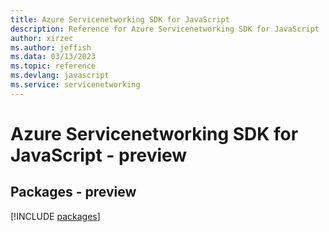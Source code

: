 ```yaml
---
title: Azure Servicenetworking SDK for JavaScript
description: Reference for Azure Servicenetworking SDK for JavaScript
author: xirzec
ms.author: jeffish
ms.data: 03/13/2023
ms.topic: reference
ms.devlang: javascript
ms.service: servicenetworking
---
```

# Azure Servicenetworking SDK for JavaScript - preview
## Packages - preview
[!INCLUDE [packages](servicenetworking-index.md)]
